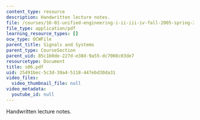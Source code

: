 ```yaml
---
content_type: resource
description: Handwritten lecture notes.
file: /courses/16-01-unified-engineering-i-ii-iii-iv-fall-2005-spring-2006/25491bec5c3d39a45118447ebd30da31_s06.pdf
file_type: application/pdf
learning_resource_types: []
ocw_type: OCWFile
parent_title: Signals and Systems
parent_type: CourseSection
parent_uid: 85c1b0de-227d-e38d-9a55-dc7008c03de7
resourcetype: Document
title: s06.pdf
uid: 25491bec-5c3d-39a4-5118-447ebd30da31
video_files:
  video_thumbnail_file: null
video_metadata:
  youtube_id: null
---
```

Handwritten lecture notes.
